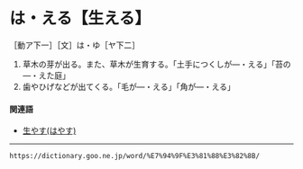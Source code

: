 # は・える【生える】

［動ア下一］［文］は・ゆ［ヤ下二］
1. 草木の芽が出る。また、草木が生育する。「土手につくしが―・える」「苔の―・えた庭」
2. 歯やひげなどが出てくる。「毛が―・える」「角が―・える」
    

#### 関連語

-   [生やす(はやす)](https://dictionary.goo.ne.jp/word/%E7%94%9F%E3%82%84%E3%81%99_%28%E3%81%AF%E3%82%84%E3%81%99%29/#jn-179491)

---
`https://dictionary.goo.ne.jp/word/%E7%94%9F%E3%81%88%E3%82%8B/`
